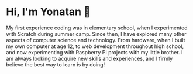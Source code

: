 # Hi, I'm Yonatan 👋
My first experience coding was in elementary school, when I experimented with Scratch during summer camp. Since then, I have explored many other aspects of computer science and technology. From hardware, when I built my own computer at age 12, to web development throughout high school, and now experimenting with Raspberry PI projects with my little brother. I am always looking to acquire new skills and experiences, and I firmly believe the best way to learn is by doing!
<!--
**YonatanTussa/YonatanTussa** is a ✨ _special_ ✨ repository because its `README.md` (this file) appears on your GitHub profile.

Here are some ideas to get you started:

- 🔭 I’m currently working on ...
- 🌱 I’m currently learning ...
- 👯 I’m looking to collaborate on ...
- 🤔 I’m looking for help with ...
- 💬 Ask me about ...
- 📫 How to reach me: ...
- 😄 Pronouns: ...
- ⚡ Fun fact: ...
-->
